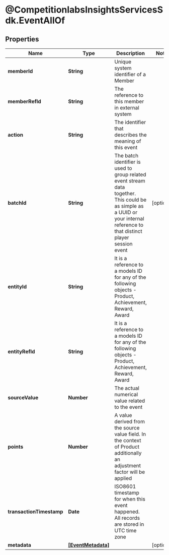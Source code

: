# @CompetitionlabsInsightsServicesSdk.EventAllOf

## Properties

Name | Type | Description | Notes
------------ | ------------- | ------------- | -------------
**memberId** | **String** | Unique system identifier of a Member | 
**memberRefId** | **String** | The reference to this member in external system | 
**action** | **String** | The identifier that describes the meaning of this event | 
**batchId** | **String** | The batch identifier is used to group related event stream data together. This could be as simple as a UUID or your internal reference to that distinct player session event | [optional] 
**entityId** | **String** | It is a reference to a models ID for any of the following objects - Product, Achievement, Reward, Award | 
**entityRefId** | **String** | It is a reference to a models ID for any of the following objects - Product, Achievement, Reward, Award | 
**sourceValue** | **Number** | The actual numerical value related to the event | 
**points** | **Number** | A value derived from the source value field. In the context of Product additionally an adjustment factor will be applied | 
**transactionTimestamp** | **Date** | ISO8601 timestamp for when this event happened. All records are stored in UTC time zone | 
**metadata** | [**[EventMetadata]**](EventMetadata.md) |  | [optional] 



